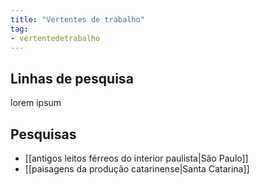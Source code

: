 ```yaml
---
title: "Vertentes de trabalho"
tag:
- vertentedetrabalho
---
```


## Linhas de pesquisa
lorem ipsum

## Pesquisas
- [[antigos leitos férreos do interior paulista|São Paulo]]
- [[paisagens da produção catarinense|Santa Catarina]]